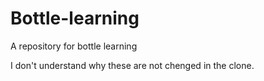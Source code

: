 # Bottle-learning
A repository for bottle learning

I don't understand why these are not chenged in the clone.

